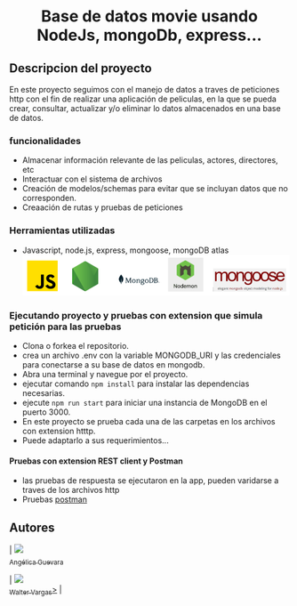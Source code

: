 <h1 align="center"> Base de datos movie usando NodeJs, mongoDb, express... </h1>

##  Descripcion del proyecto

En este proyecto seguimos con el manejo de datos a traves de peticiones http con el fin de realizar una aplicación de peliculas, en la que se pueda crear, consultar, actualizar y/o eliminar lo datos almacenados en una base de datos.

###  funcionalidades 

- Almacenar información relevante de las peliculas, actores, directores, etc
- Interactuar con el sistema de archivos
- Creación de modelos/schemas para evitar que se incluyan datos que no corresponden.
- Creaación de rutas y pruebas de peticiones

###  Herramientas utilizadas

- Javascript, node.js, express, mongoose, mongoDB atlas
![tools](https://raw.githubusercontent.com/WalterVargas97/mongo_db/annye/src/img/tools.PNG)

###  Ejecutando proyecto y pruebas con extension que simula petición para las pruebas

- Clona o forkea el repositorio.
- crea un archivo .env con la variable MONGODB_URI  y las credenciales para conectarse a su base de datos en mongodb.
- Abra una terminal y navegue por el proyecto.
- ejecutar comando `npm install` para instalar las dependencias necesarias.
- ejecute `npm run start` para iniciar una instancia de MongoDB en el puerto 3000.
- En este proyecto se prueba cada una de las carpetas en los archivos con extension htttp.
- Puede adaptarlo a sus requerimientos...

####  Pruebas con extension REST client y Postman 

- las pruebas de respuesta se ejecutaron en la app, pueden varidarse a traves de los archivos http
- Pruebas [postman](https://documenter.getpostman.com/view/18244679/2s93CPsDTN) 

## Autores

| [<img src="https://avatars.githubusercontent.com/u/62077166?s=400&u=656a3c2b6e663cf371860e3e6b1fc66de1757f85&v=4" width=115><br><sub>Angélica Guevara</sub>](https://github.com/Aguevarab0729) 

| [<img src="https://avatars.githubusercontent.com/u/109813184?v=4" width=115><br><sub>Walter Vargas</sub>>](https://github.com/WalterVargas97) |
